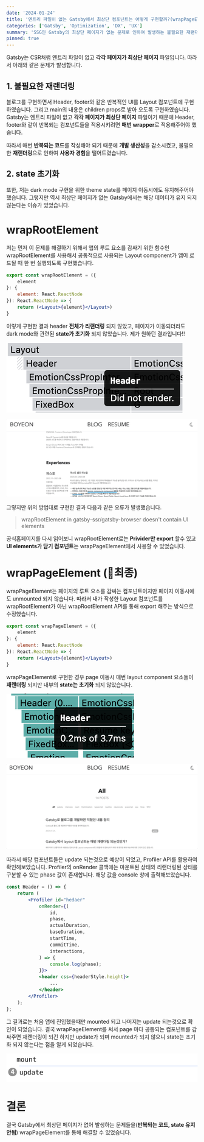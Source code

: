 ```yaml
---
date: '2024-01-24'
title: '엔트리 파일이 없는 Gatsby에서 최상단 컴포넌트는 어떻게 구현할까?(wrapPageElement, Profiler API)'
categories: ['Gatsby', 'Optimization', 'DX', 'UX']
summary: 'SSG인 Gatsby의 최상단 페이지가 없는 문제로 인하여 발생하는 불필요한 재랜더링, state 초기화 문제를 해결하는 과정을 기록하였습니다.'
pinned: true
---
```

Gatsby는 CSR처럼 엔트리 파일이 없고 **각각 페이지가 최상단 페이지** 파일입니다. 따라서 아래와 같은 문제가 발생합니다.

## 1. 불필요한 재랜더링
블로그를 구현하면서 Header, footer와 같은 반복적인 UI를 Layout 컴포넌트에 구현하였습니다. 그리고 main의 내용은 children props로 받아 오도록 구현하였습니다. Gatsby는 엔트리 파일이 없고 **각각 페이지가 최상단 페이지** 파일이기 때문에 Header, footer와 같이 반복되는 컴포넌트들을 적용시키려면 **매번 wrapper**로 적용해주어야 했습니다. 

따라서 매번 **반복되는 코드**를 작성해야 되기 때문에 **개발 생산성**을 감소시켰고, 불필요한 **재랜더링**으로 인하여 **사용자 경험**을 떨어트렸습니다.

## 2. state 초기화
또한, 저는 dark mode 구현을 위한 theme state를 페이지 이동시에도 유지해주어야 했습니다. 그렇지만 역시 최상단 페이지가 없는 Gatsby에서는 해당 데이터가 유지 되지 않는다는 이슈가 있었습니다.

# wrapRootElement

저는 먼저 이 문제를 해결하기 위해서 앱의 루트 요소를 감싸기 위한 함수인 wrapRootElement를 사용해서 공통적으로 사용되는 Layout component가 앱이 로드될 때 한 번 실행되도록 구현했습니다.

```jsx
export const wrapRootElement = ({
    element
}: {
    element: React.ReactNode
}): React.ReactNode => {
    return (<Layout>{element}</Layout>)
}
```

이렇게 구현한 결과 header **전체가 리랜더링** 되지 않았고, 페이지가 이동되더라도 dark mode와 관련된 **state가 초기화** 되지 않았습니다. 제가 원하던 결과입니다!!

![wrap-root-element-header-no-render](./assets/wrap-root-element-header-no-render.png)

![wrap-root-element-randering-gif](./assets/wrap-root-element-randering-gif.gif)


그렇지만 위의 방법대로 구현한 결과 다음과 같은 오류가 발생했습니다.

> wrapRootElement in gatsby-ssr/gatsby-browser doesn't contain UI elements 

공식홈페이지를 다시 읽어보니 wrapRootElement로는 **Privider만 export** 할수 있고 **UI elements가 담기 컴포넌트**는 wrapPageElement에서 사용할 수 있었습니다.

# wrapPageElement (📌최종)
wrapPageElement는 페이지의 루트 요소를 감싸는 컴포넌트이지만 페이지 이동시에도 unmounted 되지 않습니다. 따라서 내가 작성한 Layout 컴포넌트를 wrapRootElement가 아닌 wrapRootElement API를 통해 export 해주는 방식으로 수정했습니다.

```jsx
export const wrapPageElement = ({
    element
}: {
    element: React.ReactNode
}): React.ReactNode => {
    return (<Layout>{element}</Layout>)
}
```

wrapPageElement로 구현한 경우 page 이동시 매번 layout component 요소들이 **재랜더링** 되지만 내부의 **state는 초기화** 되지 않았습니다.

![wrap-page-element-header-render](./assets/wrap-page-element-header-render.png)


![wrap-page-element-randering-gif](./assets/wrap-page-element-randering-gif.gif)

따라서 해당 컴포넌트들은 update 되는것으로 예상이 되었고, Profiler API를 활용하여 확인해보았습니다. Profiler의 onRender 콜백에는 마운트된 상태와 리랜더링된 상태를 구분할 수 있는 phase 값이 존재합니다. 해당 값을 console 창에 출력해보았습니다.

```jsx
const Header = () => {
    return (
        <Profiler id="hedaer"
            onRender={(
                id,
                phase,
                actualDuration,
                baseDuration,
                startTime,
                commitTime,
                interactions,
            ) => {
                console.log(phase);
            }}>
            <header css={headerStyle.height}>
                ...
            </header>
        </Profiler>
    );
};
```

그 결과로는 처음 앱에 진입했을때만 mounted 되고 나머지는 update 되는것으로 확인이 되었습니다. 결국 wrapPageElement를 써서 page 마다 공통되는 컴포넌트를 감싸주면 재랜더링이 되긴 하지만 update가 되며 mounted가 되지 않으니 state는 초기화 되지 않는다는 점을 알게 되었습니다.

![profiler-api](./assets/profiler-api.png)

# 결론

결국 Gatsby에서 최상단 페이지가 없어 발생하는 문제들을(**반복되는 코드, state 유지 안됨**) wrapPageElement를 통해 해결할 수 있었습니다. 